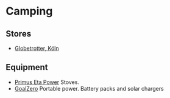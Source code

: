 # Camping #

## Stores ##

- [Globetrotter, Köln](http://www.globetrotter.de/de/filialen/koeln/)

## Equipment ##

- [Primus Eta Power](http://store.primuscamping.com/backpacking-stoves/single-fuel/butane/primus-eta-power-trade-ef-new/) Stoves.
- [GoalZero](http://www.goalzero.com) Portable power. Battery packs and solar chargers